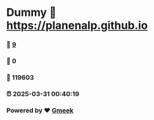 # Dummy :link: https://planenalp.github.io 
### :page_facing_up: [9](https://planenalp.github.io/tag.html) 
### :speech_balloon: 0 
### :hibiscus: 119603 
### :alarm_clock: 2025-03-31 00:40:19 
### Powered by :heart: [Gmeek](https://github.com/Meekdai/Gmeek)
